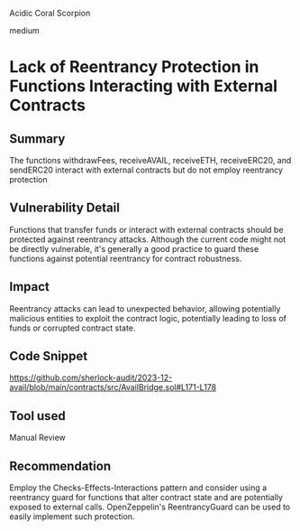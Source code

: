 Acidic Coral Scorpion

medium

# Lack of Reentrancy Protection in Functions Interacting with External Contracts

## Summary
The functions withdrawFees, receiveAVAIL, receiveETH, receiveERC20, and sendERC20 interact with external contracts but do not employ reentrancy protection
## Vulnerability Detail
Functions that transfer funds or interact with external contracts should be protected against reentrancy attacks. Although the current code might not be directly vulnerable, it's generally a good practice to guard these functions against potential reentrancy for contract robustness.
## Impact
Reentrancy attacks can lead to unexpected behavior, allowing potentially malicious entities to exploit the contract logic, potentially leading to loss of funds or corrupted contract state.
## Code Snippet
https://github.com/sherlock-audit/2023-12-avail/blob/main/contracts/src/AvailBridge.sol#L171-L178
## Tool used

Manual Review

## Recommendation
Employ the Checks-Effects-Interactions pattern and consider using a reentrancy guard for functions that alter contract state and are potentially exposed to external calls. OpenZeppelin's ReentrancyGuard can be used to easily implement such protection.